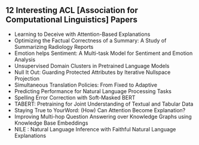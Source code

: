 <h2> 12 Interesting ACL [Association for Computational Linguistics] Papers </h2>

<ul>

                             

 <li><a target="_blank" href="https://github.com/manjunath5496/12-Interesting-ACL-Papers/blob/master/acl(1).pdf" style="text-decoration:none;">Learning to Deceive with Attention-Based Explanations</a></li>

 <li><a target="_blank" href="https://github.com/manjunath5496/12-Interesting-ACL-Papers/blob/master/acl(2).pdf" style="text-decoration:none;">Optimizing the Factual Correctness of a Summary: A Study of Summarizing Radiology Reports</a></li>

<li><a target="_blank" href="https://github.com/manjunath5496/12-Interesting-ACL-Papers/blob/master/acl(3).pdf" style="text-decoration:none;">Emotion helps Sentiment: A Multi-task Model for Sentiment and Emotion Analysis</a></li>
 <li><a target="_blank" href="https://github.com/manjunath5496/12-Interesting-ACL-Papers/blob/master/acl(4).pdf" style="text-decoration:none;">Unsupervised Domain Clusters in Pretrained Language Models</a></li>                              
<li><a target="_blank" href="https://github.com/manjunath5496/12-Interesting-ACL-Papers/blob/master/acl(5).pdf" style="text-decoration:none;">Null It Out: Guarding Protected Attributes by Iterative Nullspace Projection</a></li>
<li><a target="_blank" href="https://github.com/manjunath5496/12-Interesting-ACL-Papers/blob/master/acl(6).pdf" style="text-decoration:none;">Simultaneous Translation Policies: From Fixed to Adaptive</a></li>
 <li><a target="_blank" href="https://github.com/manjunath5496/12-Interesting-ACL-Papers/blob/master/acl(7).pdf" style="text-decoration:none;">Predicting Performance for Natural Language Processing Tasks</a></li>

 <li><a target="_blank" href="https://github.com/manjunath5496/12-Interesting-ACL-Papers/blob/master/acl(8).pdf" style="text-decoration:none;"> Spelling Error Correction with Soft-Masked BERT </a></li>
   <li><a target="_blank" href="https://github.com/manjunath5496/12-Interesting-ACL-Papers/blob/master/acl(9).pdf" style="text-decoration:none;">TABERT: Pretraining for Joint Understanding of Textual and Tabular Data</a></li>
  
   
 <li><a target="_blank" href="https://github.com/manjunath5496/12-Interesting-ACL-Papers/blob/master/acl(10).pdf" style="text-decoration:none;">Staying True to YourWord: (How) Can Attention Become Explanation?</a></li>                              

   <li><a target="_blank" href="https://github.com/manjunath5496/12-Interesting-ACL-Papers/blob/master/acl(11).pdf" style="text-decoration:none;">Improving Multi-hop Question Answering over Knowledge Graphs using Knowledge Base Embeddings</a></li>
  
   
 <li><a target="_blank" href="https://github.com/manjunath5496/12-Interesting-ACL-Papers/blob/master/acl(12).pdf" style="text-decoration:none;">NILE : Natural Language Inference with Faithful Natural Language Explanations</a></li>                              


 </ul>
